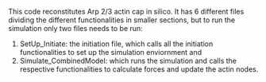 This code reconstitutes Arp 2/3 actin cap in silico.
It has 6 different files dividing the different functionalities in smaller sections, but to run the simulation only two files needs to be run:
1. SetUp_Initiate: the initiation file, which calls all the initiation functionalities to set up the simulation enviornment and
2. Simulate_CombinedModel: which runs the simulation and calls the respective functionalities to calculate forces and update the actin nodes.
